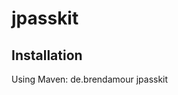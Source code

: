 jpasskit
========

## Installation
Using Maven:
<dependency>
	<groupId>de.brendamour</groupId>
	<artifactId>jpasskit</artifactId>
</dependency>